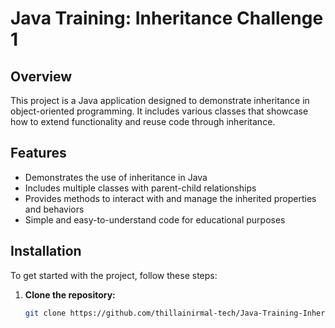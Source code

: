 # Java Training: Inheritance Challenge 1

## Overview
This project is a Java application designed to demonstrate inheritance in object-oriented programming. It includes various classes that showcase how to extend functionality and reuse code through inheritance.

## Features
- Demonstrates the use of inheritance in Java
- Includes multiple classes with parent-child relationships
- Provides methods to interact with and manage the inherited properties and behaviors
- Simple and easy-to-understand code for educational purposes

## Installation
To get started with the project, follow these steps:

1. **Clone the repository:**
   ```sh
   git clone https://github.com/thillainirmal-tech/Java-Training-InheritanceChallenge1.git
